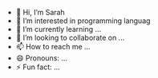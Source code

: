 - 👋 Hi, I’m Sarah
- 👀 I’m interested in programming languag
- 🌱 I’m currently learning ...
- 💞️ I’m looking to collaborate on ...
- 📫 How to reach me ...
- 😄 Pronouns: ...
- ⚡ Fun fact: ...

<!---
meowerrrs/meowerrrs is a ✨ special ✨ repository because its `README.md` (this file) appears on your GitHub profile.
You can click the Preview link to take a look at your changes.
--->
